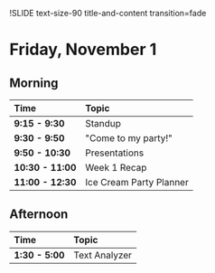 !SLIDE text-size-90 title-and-content transition=fade

Friday, November 1
==================

## Morning

| Time              | Topic                   |
:-------------------|:------------------------|
| **9:15 - 9:30**   | Standup                 |
| **9:30 - 9:50**   | "Come to my party!"     |
| **9:50 - 10:30**  | Presentations           |
| **10:30 - 11:00** | Week 1 Recap            |
| **11:00 - 12:30** | Ice Cream Party Planner | 

## Afternoon

| Time            | Topic         |
:-----------------|:--------------|
| **1:30 - 5:00** | Text Analyzer |


